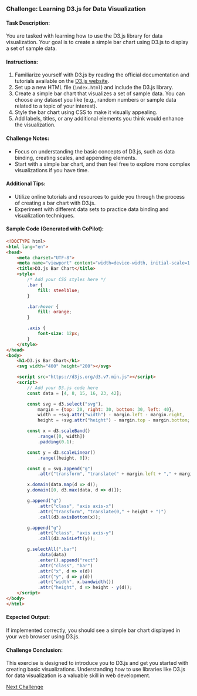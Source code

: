 ### Challenge: Learning D3.js for Data Visualization

#### Task Description:

You are tasked with learning how to use the D3.js library for data visualization. Your goal is to create a simple bar chart using D3.js to display a set of sample data.

#### Instructions:

1. Familiarize yourself with D3.js by reading the official documentation and tutorials available on the [D3.js website](https://d3js.org/).
2. Set up a new HTML file (`index.html`) and include the D3.js library.
3. Create a simple bar chart that visualizes a set of sample data. You can choose any dataset you like (e.g., random numbers or sample data related to a topic of your interest).
4. Style the bar chart using CSS to make it visually appealing.
5. Add labels, titles, or any additional elements you think would enhance the visualization.

#### Challenge Notes:

- Focus on understanding the basic concepts of D3.js, such as data binding, creating scales, and appending elements.
- Start with a simple bar chart, and then feel free to explore more complex visualizations if you have time.

#### Additional Tips:

- Utilize online tutorials and resources to guide you through the process of creating a bar chart with D3.js.
- Experiment with different data sets to practice data binding and visualization techniques.

#### Sample Code (Generated with CoPilot):

```html
<!DOCTYPE html>
<html lang="en">
<head>
    <meta charset="UTF-8">
    <meta name="viewport" content="width=device-width, initial-scale=1.0">
    <title>D3.js Bar Chart</title>
    <style>
        /* Add your CSS styles here */
        .bar {
            fill: steelblue;
        }

        .bar:hover {
            fill: orange;
        }

        .axis {
            font-size: 12px;
        }
    </style>
</head>
<body>
    <h1>D3.js Bar Chart</h1>
    <svg width="400" height="200"></svg>

    <script src="https://d3js.org/d3.v7.min.js"></script>
    <script>
        // Add your D3.js code here
        const data = [4, 8, 15, 16, 23, 42];

        const svg = d3.select("svg"),
            margin = {top: 20, right: 30, bottom: 30, left: 40},
            width = +svg.attr("width") - margin.left - margin.right,
            height = +svg.attr("height") - margin.top - margin.bottom;

        const x = d3.scaleBand()
            .range([0, width])
            .padding(0.1);

        const y = d3.scaleLinear()
            .range([height, 0]);

        const g = svg.append("g")
            .attr("transform", "translate(" + margin.left + "," + margin.top + ")");

        x.domain(data.map(d => d));
        y.domain([0, d3.max(data, d => d)]);

        g.append("g")
            .attr("class", "axis axis-x")
            .attr("transform", "translate(0," + height + ")")
            .call(d3.axisBottom(x));

        g.append("g")
            .attr("class", "axis axis-y")
            .call(d3.axisLeft(y));

        g.selectAll(".bar")
            .data(data)
            .enter().append("rect")
            .attr("class", "bar")
            .attr("x", d => x(d))
            .attr("y", d => y(d))
            .attr("width", x.bandwidth())
            .attr("height", d => height - y(d));
    </script>
</body>
</html>
```

#### Expected Output:

If implemented correctly, you should see a simple bar chart displayed in your web browser using D3.js.

#### Challenge Conclusion:

This exercise is designed to introduce you to D3.js and get you started with creating basic visualizations. Understanding how to use libraries like D3.js for data visualization is a valuable skill in web development.

[Next Challenge](15%20-%20Creating%20a%20Website%20with%20Tailwind%20CSS.md)